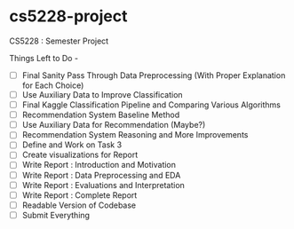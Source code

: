 # cs5228-project
CS5228 : Semester Project

Things Left to Do -

- [ ] Final Sanity Pass Through Data Preprocessing (With Proper Explanation for Each Choice)
- [ ] Use Auxiliary Data to Improve Classification
- [ ] Final Kaggle Classification Pipeline and Comparing Various Algorithms
- [ ] Recommendation System Baseline Method
- [ ] Use Auxiliary Data for Recommendation (Maybe?)
- [ ] Recommendation System Reasoning and More Improvements
- [ ] Define and Work on Task 3
- [ ] Create visualizations for Report
- [ ] Write Report : Introduction and Motivation
- [ ] Write Report : Data Preprocessing and EDA
- [ ] Write Report : Evaluations and Interpretation
- [ ] Write Report : Complete Report
- [ ] Readable Version of Codebase
- [ ] Submit Everything
